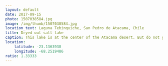 ```yaml
---
layout: default
date: 2017-09-15
photo: 1507038584.jpg
image: /img/thumb/1507038584.jpg
location_text: Laguna Tebinquiche, San Pedro de Atacama, Chile
title: Dryed out salt lake
caption: This lake is at the center of the Atacama desert. But do not get it wrong, it is very dry and desertic next to it. Millions of years ago this region was a giant salt water lake that have dryed out. Now the ground is mainly composed by minerals and coral fossils.
location:
    latitude: -23.1363938
    longitude: -68.2519486
ratio: 1.33333
---
```

